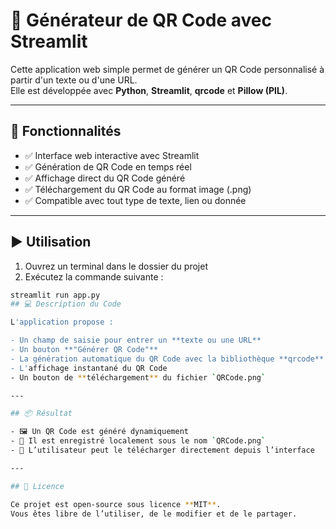 # 🔳 Générateur de QR Code avec Streamlit

Cette application web simple permet de générer un QR Code personnalisé à partir d'un texte ou d'une URL.  
Elle est développée avec **Python**, **Streamlit**, **qrcode** et **Pillow (PIL)**.

---

## 🚀 Fonctionnalités

- ✅ Interface web interactive avec Streamlit  
- ✅ Génération de QR Code en temps réel  
- ✅ Affichage direct du QR Code généré  
- ✅ Téléchargement du QR Code au format image (.png)  
- ✅ Compatible avec tout type de texte, lien ou donnée

---

## ▶️ Utilisation

1. Ouvrez un terminal dans le dossier du projet  
2. Exécutez la commande suivante :

```bash
streamlit run app.py
## 💻 Description du Code

L'application propose :

- Un champ de saisie pour entrer un **texte ou une URL**
- Un bouton **"Générer QR Code"**
- La génération automatique du QR Code avec la bibliothèque **qrcode**
- L'affichage instantané du QR Code
- Un bouton de **téléchargement** du fichier `QRCode.png`

---

## 📦 Résultat

- 🖼️ Un QR Code est généré dynamiquement
- 💾 Il est enregistré localement sous le nom `QRCode.png`
- 🔽 L’utilisateur peut le télécharger directement depuis l’interface

---

## 📄 Licence

Ce projet est open-source sous licence **MIT**.  
Vous êtes libre de l’utiliser, de le modifier et de le partager.
